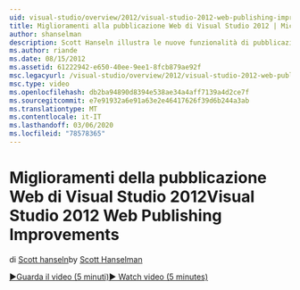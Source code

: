 ```yaml
---
uid: visual-studio/overview/2012/visual-studio-2012-web-publishing-improvements
title: Miglioramenti alla pubblicazione Web di Visual Studio 2012 | Microsoft Docs
author: shanselman
description: Scott Hanseln illustra le nuove funzionalità di pubblicazione sul Web in Visual Studio 2012.
ms.author: riande
ms.date: 08/15/2012
ms.assetid: 61222942-e650-40ee-9ee1-8fcb879ae92f
msc.legacyurl: /visual-studio/overview/2012/visual-studio-2012-web-publishing-improvements
msc.type: video
ms.openlocfilehash: db2ba94890d8394e538ae34a4aff7139a4d2ce7f
ms.sourcegitcommit: e7e91932a6e91a63e2e46417626f39d6b244a3ab
ms.translationtype: MT
ms.contentlocale: it-IT
ms.lasthandoff: 03/06/2020
ms.locfileid: "78578365"
---
```

# <a name="visual-studio-2012-web-publishing-improvements"></a><span data-ttu-id="08ee0-103">Miglioramenti della pubblicazione Web di Visual Studio 2012</span><span class="sxs-lookup"><span data-stu-id="08ee0-103">Visual Studio 2012 Web Publishing Improvements</span></span>

<span data-ttu-id="08ee0-104">di [Scott hanseln](https://github.com/shanselman)</span><span class="sxs-lookup"><span data-stu-id="08ee0-104">by [Scott Hanselman](https://github.com/shanselman)</span></span>

[<span data-ttu-id="08ee0-105">&#9654;Guarda il video (5 minuti)</span><span class="sxs-lookup"><span data-stu-id="08ee0-105">&#9654; Watch video (5 minutes)</span></span>](https://channel9.msdn.com/Blogs/ASP-NET-Site-Videos/visual-studio-2012-web-publishing-improvements)

